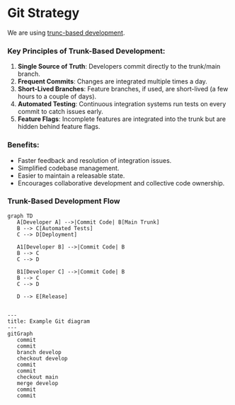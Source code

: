 # Git Strategy

We are using [trunc-based development](https://trunkbaseddevelopment.com/).

### Key Principles of Trunk-Based Development:
1. **Single Source of Truth**: Developers commit directly to the trunk/main branch.
2. **Frequent Commits**: Changes are integrated multiple times a day.
3. **Short-Lived Branches**: Feature branches, if used, are short-lived (a few hours to a couple of days).
4. **Automated Testing**: Continuous integration systems run tests on every commit to catch issues early.
5. **Feature Flags**: Incomplete features are integrated into the trunk but are hidden behind feature flags.

### Benefits:
- Faster feedback and resolution of integration issues.
- Simplified codebase management.
- Easier to maintain a releasable state.
- Encourages collaborative development and collective code ownership.

### Trunk-Based Development Flow

```mermaid
graph TD
   A[Developer A] -->|Commit Code| B[Main Trunk]
   B --> C[Automated Tests]
   C --> D[Deployment]

   A1[Developer B] -->|Commit Code| B
   B --> C
   C --> D

   B1[Developer C] -->|Commit Code| B
   B --> C
   C --> D

   D --> E[Release]
   
```
```mermaid
---
title: Example Git diagram
---
gitGraph
   commit
   commit
   branch develop
   checkout develop
   commit
   commit
   checkout main
   merge develop
   commit
   commit

```